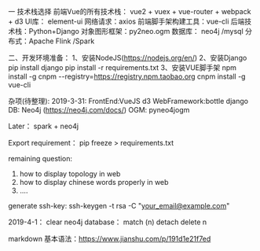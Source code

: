一 技术栈选择
前端Vue的所有技术栈： vue2 + vuex + vue-router + webpack + d3
UI库： element-ui
网络请求：axios
前端脚手架构建工具：vue-cli
后端技术栈：Python+Django
对象图形框架：py2neo.ogm
数据库： neo4j /mysql
分布式：Apache Flink /Spark

二、开发环境准备：
1、安装NodeJS(https://nodejs.org/en/)
2、安装Django
   pip install django 
   pip install -r requirements.txt
3、安装VUE脚手架
   npm install -g cnpm --registry=https://registry.npm.taobao.org
   cnpm install -g vue-cli
   

 


杂项(待整理):
2019-3-31:
FrontEnd:VueJS d3
WebFramework:bottle django
DB: Neo4j (https://neo4j.com/docs/)
OGM: pyneo4jogm

Later： spark + neo4j

Export requirement： pip freeze > requirements.txt

remaining question: 
1. how to display topology in web
2. how to display chinese words properly in web
3. ....


generate ssh-key: 
ssh-keygen -t rsa -C "your_email@example.com"

2019-4-1：
clear neo4j database：
  match (n)
  detach delete n
  
markdown 基本语法：https://www.jianshu.com/p/191d1e21f7ed

